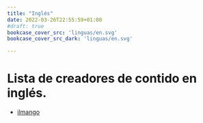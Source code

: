 ```yaml
---
title: "Inglés"
date: 2022-03-26T22:55:59+01:00
#draft: true
bookcase_cover_src: 'linguas/en.svg'
bookcase_cover_src_dark: 'linguas/en.svg'

---
```


# Lista de creadores de contido en inglés.

* [ilmango](../ilmango)
